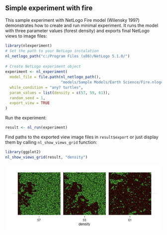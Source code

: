 



## Simple experiment with fire
This sample experiment with NetLogo Fire model (Wilensky 1997) demonstrates
how to create and run minimal experiment. It runs the model with three parameter
values (forest density) and exports final NetLogo views to image files:


```r
library(nlexperiment)
# Set the path to your NetLogo instalation
nl_netlogo_path("c:/Program Files (x86)/NetLogo 5.1.0/") 

# Create NetLogo experiment object
experiment <- nl_experiment(
  model_file = file.path(nl_netlogo_path(), 
                         "models/Sample Models/Earth Science/Fire.nlogo"), 
  while_condition = "any? turtles",
  param_values = list(density = c(57, 59, 61)),
  random_seed = 1,
  export_view = TRUE
)
```

Run the experiment:

```r
result <- nl_run(experiment)
```

Find paths to the exported view image files in `result$export` or just display them by calling `nl_show_views_grid` function:


```r
library(ggplot2)
nl_show_views_grid(result, "density")
```

![](img/README-model_view-1.png) 

